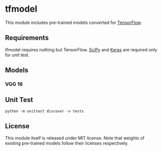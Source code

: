 # tfmodel

This module includes pre-trained models converted for [TensorFlow](https://www.tensorflow.org/).

## Requirements

tfmodel requires nothing but TensorFlow.
[SciPy](https://www.scipy.org/) and [Keras](https://github.com/fchollet/keras) are required only for unit test.

## Models

### VGG 16

## Unit Test

```
python -m unittest discover -v tests
```

## License

This module itself is released under MIT license.
Note that weights of existing pre-trained models follow their licenses respectively.
